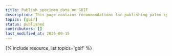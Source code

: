 ```yaml
---
title: Publish specimen data on GBIF
description: This page contains recommendations for publishing paleo specimen data on the Global Biodiversity Information Facility (GBIF), and also aggregates links to additional resources with more specific information.
topics: [gbif]
status: published
contributors: []
last_modified_at: 2025-09-15
---
```


{% include resource_list topics='gbif' %}
